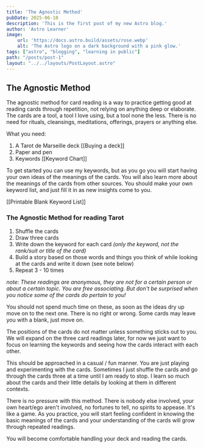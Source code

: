 ```yaml
---
title: 'The Agnostic Method'
pubDate: 2025-06-10
description: 'This is the first post of my new Astro blog.'
author: 'Astro Learner'
image:
    url: 'https://docs.astro.build/assets/rose.webp'
    alt: 'The Astro logo on a dark background with a pink glow.'
tags: ["astro", "blogging", "learning in public"]
path: "/posts/post-1"
layout: "../../layouts/PostLayout.astro"
---
```


## The Agnostic Method

The agnostic method for card reading is a way to practice getting good at reading cards through repetition, not relying on anything deep or elaborate. The cards are a tool, a tool I love using, but a tool none the less. There is no need for rituals, cleansings, meditations, offerings, prayers or anything else.

What you need:

1. A Tarot de Marseille deck  [[Buying a deck]]
2. Paper and pen
3. Keywords [[Keyword Chart]]

To get started you can use my keywords, but as you go you will start having your own ideas of the meanings of the cards. You will also learn more about the meanings of the cards from other sources. You should make your own keyword list, and just fill it in as new insights come to you. 

[[Printable Blank Keyword List]]

### The Agnostic Method for reading Tarot

1. Shuffle the cards
2. Draw three cards
3. Write down the keyword for each card _(only the keyword, not the rank/suit or title of the card)_
4. Build a story based on those words and things you think of while looking at the cards and write it down (see note below)
5. Repeat 3 - 10 times

_note: These readings are anonymous, they are not for a certain person or about a certain topic. You are free associating. But don't be surprised when you notice some of the cards do pertain to you!_

You should not spend much time on these, as soon as the ideas dry up move on to the next one. There is no right or wrong. Some cards may leave you with a blank, just move on.

The positions of the cards do not matter unless something sticks out to you. We will expand on the three card readings later, for now we just want to focus on learning the keywords and seeing how the cards interact with each other.

This should be approached in a casual / fun manner. You are just playing and experimenting with the cards. Sometimes I just shuffle the cards and go through the cards three at a time until I am ready to stop. I learn so much about the cards and their little details by looking at them in different contexts.

There is no pressure with this method. There is nobody else involved, your own heart/ego aren't involved, no fortunes to tell, no spirits to appease. It's like a game. As you practice, you will start feeling confident in knowing the basic meanings of the cards and your understanding of the cards will grow through repeated readings. 

You will become comfortable handling your deck and reading the cards.

